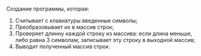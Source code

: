 Создание программы, которая:
1. Считывает с клавиатуры введенные символы;
2. Преобразовывает их в массив строк;
3. Проверяет длинну каждой строку из массива: если длина меньше, либо равна 3 символам, записывает эту строку в выходной массив;
4. Выводит полученный массив строк.